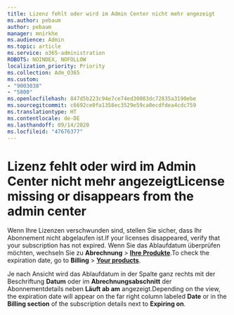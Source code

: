 ```yaml
---
title: Lizenz fehlt oder wird im Admin Center nicht mehr angezeigt
ms.author: pebaum
author: pebaum
manager: mnirkhe
ms.audience: Admin
ms.topic: article
ms.service: o365-administration
ROBOTS: NOINDEX, NOFOLLOW
localization_priority: Priority
ms.collection: Adm_O365
ms.custom:
- "9003038"
- "5800"
ms.openlocfilehash: 847d5b223c94e7ce74ed30083dc72835a3190ebe
ms.sourcegitcommit: c6692ce0fa1358ec3529e59ca0ecdfdea4cdc759
ms.translationtype: HT
ms.contentlocale: de-DE
ms.lasthandoff: 09/14/2020
ms.locfileid: "47676377"
---
```

# <a name="license-missing-or-disappears-from-the-admin-center"></a><span data-ttu-id="d3f34-102">Lizenz fehlt oder wird im Admin Center nicht mehr angezeigt</span><span class="sxs-lookup"><span data-stu-id="d3f34-102">License missing or disappears from the admin center</span></span>


<span data-ttu-id="d3f34-103">Wenn Ihre Lizenzen verschwunden sind, stellen Sie sicher, dass Ihr Abonnement nicht abgelaufen ist.</span><span class="sxs-lookup"><span data-stu-id="d3f34-103">If your licenses disappeared, verify that your subscription has not expired.</span></span> <span data-ttu-id="d3f34-104">Wenn Sie das Ablaufdatum überprüfen möchten, wechseln Sie zu **Abrechnung**  >  **[Ihre Produkte](https://go.microsoft.com/fwlink/p/?linkid=842054)**.</span><span class="sxs-lookup"><span data-stu-id="d3f34-104">To check the expiration date, go to  **Billing**  >  **[Your products](https://go.microsoft.com/fwlink/p/?linkid=842054)**.</span></span>  

<span data-ttu-id="d3f34-105">Je nach Ansicht wird das Ablaufdatum in der Spalte ganz rechts mit der Beschriftung **Datum** oder im **Abrechnungsabschnitt** der Abonnementdetails neben **Läuft ab am** angezeigt.</span><span class="sxs-lookup"><span data-stu-id="d3f34-105">Depending on the view, the expiration date will appear on the far right column labeled  **Date**  or in the  **Billing section**  of the subscription details next to  **Expiring on**.</span></span>